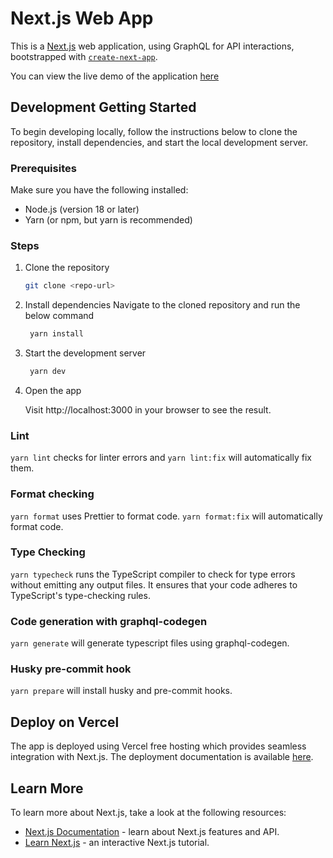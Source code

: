 # Next.js Web App

This is a [Next.js](https://nextjs.org/) web application, using GraphQL for API interactions, bootstrapped with [`create-next-app`](https://github.com/vercel/next.js/tree/canary/packages/create-next-app).

You can view the live demo of the application [here](https://nextjs-graphql-app-v1-aj2hb02se-sana-gaikwads-projects.vercel.app/)

## Development Getting Started

To begin developing locally, follow the instructions below to clone the repository, install dependencies, and start the local development server.

### Prerequisites

Make sure you have the following installed:

- Node.js (version 18 or later)
- Yarn (or npm, but yarn is recommended)

### Steps

1. Clone the repository

   ```bash
   git clone <repo-url>
   ```

2. Install dependencies
   Navigate to the cloned repository and run the below command

   ```bash
    yarn install
   ```

3. Start the development server

   ```bash
    yarn dev
   ```

4. Open the app

   Visit http://localhost:3000 in your browser to see the result.

### Lint

`yarn lint` checks for linter errors and `yarn lint:fix` will automatically fix them.

### Format checking

`yarn format` uses Prettier to format code. `yarn format:fix` will automatically format code.

### Type Checking

`yarn typecheck` runs the TypeScript compiler to check for type errors without emitting any output files. It ensures that your code adheres to TypeScript's type-checking rules.

### Code generation with graphql-codegen

`yarn generate` will generate typescript files using graphql-codegen.

### Husky pre-commit hook

`yarn prepare` will install husky and pre-commit hooks.

## Deploy on Vercel

The app is deployed using Vercel free hosting which provides seamless integration with Next.js.
The deployment documentation is available [here](https://nextjs.org/learn-pages-router/basics/deploying-nextjs-app/deploy).

## Learn More

To learn more about Next.js, take a look at the following resources:

- [Next.js Documentation](https://nextjs.org/docs) - learn about Next.js features and API.
- [Learn Next.js](https://nextjs.org/learn) - an interactive Next.js tutorial.
